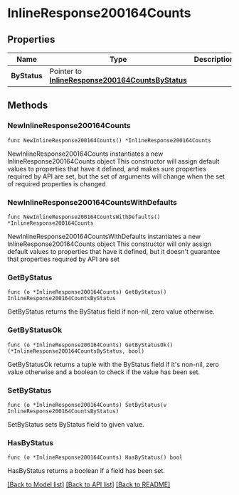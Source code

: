 # InlineResponse200164Counts

## Properties

Name | Type | Description | Notes
------------ | ------------- | ------------- | -------------
**ByStatus** | Pointer to [**InlineResponse200164CountsByStatus**](InlineResponse200164CountsByStatus.md) |  | [optional] 

## Methods

### NewInlineResponse200164Counts

`func NewInlineResponse200164Counts() *InlineResponse200164Counts`

NewInlineResponse200164Counts instantiates a new InlineResponse200164Counts object
This constructor will assign default values to properties that have it defined,
and makes sure properties required by API are set, but the set of arguments
will change when the set of required properties is changed

### NewInlineResponse200164CountsWithDefaults

`func NewInlineResponse200164CountsWithDefaults() *InlineResponse200164Counts`

NewInlineResponse200164CountsWithDefaults instantiates a new InlineResponse200164Counts object
This constructor will only assign default values to properties that have it defined,
but it doesn't guarantee that properties required by API are set

### GetByStatus

`func (o *InlineResponse200164Counts) GetByStatus() InlineResponse200164CountsByStatus`

GetByStatus returns the ByStatus field if non-nil, zero value otherwise.

### GetByStatusOk

`func (o *InlineResponse200164Counts) GetByStatusOk() (*InlineResponse200164CountsByStatus, bool)`

GetByStatusOk returns a tuple with the ByStatus field if it's non-nil, zero value otherwise
and a boolean to check if the value has been set.

### SetByStatus

`func (o *InlineResponse200164Counts) SetByStatus(v InlineResponse200164CountsByStatus)`

SetByStatus sets ByStatus field to given value.

### HasByStatus

`func (o *InlineResponse200164Counts) HasByStatus() bool`

HasByStatus returns a boolean if a field has been set.


[[Back to Model list]](../README.md#documentation-for-models) [[Back to API list]](../README.md#documentation-for-api-endpoints) [[Back to README]](../README.md)



